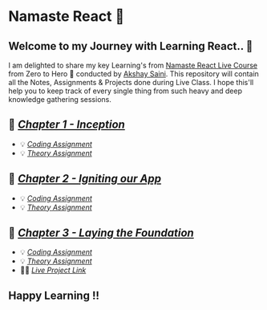#  Namaste React 🙏

## Welcome to my Journey with Learning React.. 🙂

I am delighted to share my key Learning's from [Namaste React Live Course](https://learn.namastedev.com/courses/namaste-react-live) from Zero to Hero 🚀 conducted by [Akshay Saini](https://www.linkedin.com/in/akshaymarch7/).
This repository will contain all the Notes, Assignments & Projects done during Live Class. I hope this'll help you to keep track of every single thing from such heavy and deep knowledge gathering sessions.

## 📕 [_Chapter 1 - Inception_](./Chapter1-Inception)
-  💡 [_Coding Assignment_](./Chapter1-Inception/Coding)
-  💡 [_Theory Assignment_](./Chapter1-Inception/Theory)

## 📕 [_Chapter 2 - Igniting our App_](./Chapter2-Igniting_Our_App)
-  💡 [_Coding Assignment_](./Chapter2-Igniting_Our_App/Coding)
-  💡 [_Theory Assignment_](./Chapter2-Igniting_Our_App/Theory)

## 📕 [_Chapter 3 - Laying the Foundation_](./Chapter3-Laying_The_Foundation)
-  💡 [_Coding Assignment_](./Chapter3-Laying_The_Foundation/Coding)
-  💡 [_Theory Assignment_](./Chapter3-Laying_The_Foundation/Theory)
-  👩‍💻 [_Live Project Link_](https://eloquent-piroshki-b69494.netlify.app/)


## Happy Learning !!
